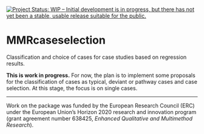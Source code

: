 [![Project Status: WIP – Initial development is in progress, but there has not yet been a stable, usable release suitable for the public.](https://www.repostatus.org/badges/latest/wip.svg)](https://www.repostatus.org/#wip)

# MMRcaseselection
Classification and choice of cases for case studies based on regression results.

**This is work in progress.** For now, the plan is to implement some proposals for the classification of cases as typical, deviant or pathway cases and case selection. At this stage, the focus is on single cases. 

***

Work on the package was funded by the European Research Council (ERC) under the European Union’s Horizon 2020 research and innovation program (grant agreement number 638425, *Enhanced Qualitative and Multimethod Research*).
